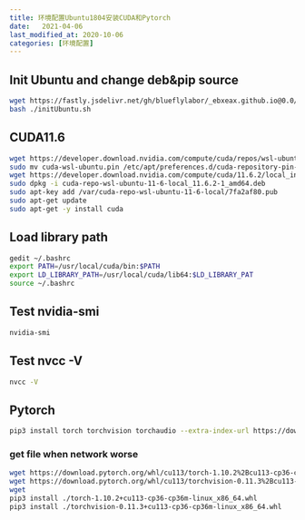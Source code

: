 ```yaml
---
title: 环境配置Ubuntu1804安装CUDA和Pytorch
date:   2021-04-06
last_modified_at: 2020-10-06
categories: [环境配置]
---
```


## Init Ubuntu and change deb&pip source
```sh
wget https://fastly.jsdelivr.net/gh/blueflylabor/_ebxeax.github.io@0.0/toolbox/initUbuntu/initUbuntu.sh
bash ./initUbuntu.sh
```

## CUDA11.6
```sh
wget https://developer.download.nvidia.com/compute/cuda/repos/wsl-ubuntu/x86_64/cuda-wsl-ubuntu.pin
sudo mv cuda-wsl-ubuntu.pin /etc/apt/preferences.d/cuda-repository-pin-600
wget https://developer.download.nvidia.com/compute/cuda/11.6.2/local_installers/cuda-repo-wsl-ubuntu-11-6-local_11.6.2-1_amd64.deb
sudo dpkg -i cuda-repo-wsl-ubuntu-11-6-local_11.6.2-1_amd64.deb
sudo apt-key add /var/cuda-repo-wsl-ubuntu-11-6-local/7fa2af80.pub
sudo apt-get update
sudo apt-get -y install cuda
```
## Load library path
```sh
gedit ~/.bashrc
export PATH=/usr/local/cuda/bin:$PATH
export LD_LIBRARY_PATH=/usr/local/cuda/lib64:$LD_LIBRARY_PAT
source ~/.bashrc
```

## Test nvidia-smi
```sh
nvidia-smi
```

## Test nvcc -V

```sh
nvcc -V
```

## Pytorch


```sh 
pip3 install torch torchvision torchaudio --extra-index-url https://download.pytorch.org/whl/cu113
```
### get file when network worse
```sh
wget https://download.pytorch.org/whl/cu113/torch-1.10.2%2Bcu113-cp36-cp36m-linux_x86_64.whl
wget https://download.pytorch.org/whl/cu113/torchvision-0.11.3%2Bcu113-cp36-cp36m-linux_x86_64.whl
wget 
pip3 install ./torch-1.10.2+cu113-cp36-cp36m-linux_x86_64.whl
pip3 install ./torchvision-0.11.3+cu113-cp36-cp36m-linux_x86_64.whl
```